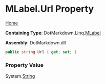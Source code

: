 <a name="_top"></a>

# MLabel\.Url Property

[Home](../../../../README.md#_top)

**Containing Type**: DotMarkdown\.Linq\.[MLabel](../README.md#_top)

**Assembly**: DotMarkdown\.dll

```csharp
public string Url { get; set; }
```

### Property Value

System\.[String](https://docs.microsoft.com/en-us/dotnet/api/system.string)

